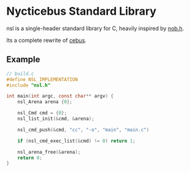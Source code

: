 # Nycticebus Standard Library
nsl is a single-header standard library for C, heavily inspired by [nob.h](https://github.com/tsoding/nob.h).

Its a complete rewrite of [cebus](https://github.com/Code-Nycticebus/cebus).

## Example

```c
// build.c
#define NSL_IMPLEMENTATION
#include "nsl.h"

int main(int argc, const char** argv) {
    nsl_Arena arena {0};

    nsl_Cmd cmd = {0};
    nsl_list_init(&cmd, &arena);

    nsl_cmd_push(&cmd, "cc", "-o", "main", "main.c")

    if (nsl_cmd_exec_list(&cmd) != 0) return 1;

    nsl_arena_free(&arena);
    return 0;
}
```

